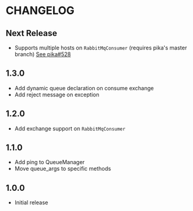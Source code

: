 CHANGELOG
=========

Next Release
-----

* Supports multiple hosts on `RabbitMqConsumer` (requires pika's master branch) [See pika#528](https://github.com/pika/pika/issues/528)

1.3.0
-----

* Add dynamic queue declaration on consume exchange
* Add reject message on exception

1.2.0
-----

* Add exchange support on `RabbitMqConsumer`

1.1.0
-----

* Add ping to QueueManager
* Move queue_args to specific methods

1.0.0
-----

* Initial release
